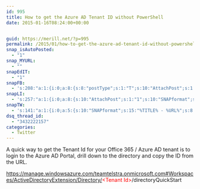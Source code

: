 ```yaml
---
id: 995
title: How to get the Azure AD Tenant ID without PowerShell
date: 2015-01-16T08:24:00+00:00


guid: https://merill.net/?p=995
permalink: /2015/01/how-to-get-the-azure-ad-tenant-id-without-powershell/
snap_isAutoPosted:
  - "1"
snap_MYURL:
  - ""
snapEdIT:
  - "1"
snapFB:
  - 's:208:"a:1:{i:0;a:8:{s:8:"postType";s:1:"T";s:10:"AttachPost";s:1:"2";s:10:"SNAPformat";s:10:"%FULLTEXT%";s:9:"isAutoImg";s:1:"A";s:8:"imgToUse";s:0:"";s:9:"isAutoURL";s:1:"A";s:8:"urlToUse";s:0:"";s:4:"doFB";i:0;}}";'
snapLI:
  - 's:257:"a:1:{i:0;a:8:{s:10:"AttachPost";s:1:"1";s:10:"SNAPformat";s:41:"New post has been published on %SITENAME%";s:11:"SNAPformatT";s:14:"{Blog} %TITLE%";s:9:"isAutoImg";s:1:"A";s:8:"imgToUse";s:0:"";s:9:"isAutoURL";s:1:"A";s:8:"urlToUse";s:0:"";s:4:"doLI";i:0;}}";'
snapTW:
  - 's:141:"a:1:{i:0;a:5:{s:10:"SNAPformat";s:15:"%TITLE% - %URL%";s:8:"attchImg";s:1:"1";s:9:"isAutoImg";s:1:"A";s:8:"imgToUse";s:0:"";s:4:"doTW";i:0;}}";'
dsq_thread_id:
  - "3432222157"
categories:
  - Twitter
---
```

A quick way to get the Tenant Id for your Office 365 / Azure AD tenant is to login to the Azure AD Portal, drill down to the directory and copy the ID from the URL.

https://manage.windowsazure.com/teamtelstra.onmicrosoft.com#Workspaces/ActiveDirectoryExtension/Directory/<span style="color: #ff0000;">&lt;Tenant Id&gt;</span>/directoryQuickStart